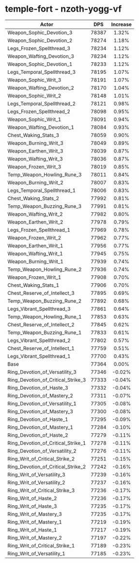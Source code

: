 # temple-fort - nzoth-yogg-vf
| Actor | DPS | Increase |
|---|:---:|:---:|
|Weapon_Sophic_Devotion_3|78387|1.32%|
|Weapon_Sophic_Devotion_2|78274|1.18%|
|Legs_Frozen_Spellthread_3|78234|1.12%|
|Weapon_Wafting_Devotion_3|78234|1.12%|
|Weapon_Sophic_Devotion_1|78233|1.12%|
|Legs_Temporal_Spellthread_3|78195|1.07%|
|Weapon_Sophic_Writ_3|78191|1.07%|
|Weapon_Wafting_Devotion_2|78170|1.04%|
|Weapon_Sophic_Writ_2|78148|1.01%|
|Legs_Temporal_Spellthread_2|78121|0.98%|
|Legs_Frozen_Spellthread_2|78098|0.95%|
|Weapon_Sophic_Writ_1|78091|0.94%|
|Weapon_Wafting_Devotion_1|78084|0.93%|
|Chest_Waking_Stats_3|78059|0.90%|
|Weapon_Burning_Writ_3|78049|0.89%|
|Weapon_Earthen_Writ_3|78039|0.87%|
|Weapon_Wafting_Writ_3|78036|0.87%|
|Weapon_Frozen_Writ_3|78019|0.85%|
|Temp_Weapon_Howling_Rune_3|78011|0.84%|
|Weapon_Burning_Writ_2|78007|0.83%|
|Legs_Temporal_Spellthread_1|78006|0.83%|
|Chest_Waking_Stats_2|77992|0.81%|
|Temp_Weapon_Buzzing_Rune_3|77991|0.81%|
|Weapon_Wafting_Writ_2|77982|0.80%|
|Weapon_Earthen_Writ_2|77978|0.79%|
|Legs_Frozen_Spellthread_1|77969|0.78%|
|Weapon_Frozen_Writ_2|77962|0.77%|
|Weapon_Earthen_Writ_1|77956|0.77%|
|Weapon_Wafting_Writ_1|77945|0.75%|
|Weapon_Burning_Writ_1|77939|0.74%|
|Temp_Weapon_Howling_Rune_2|77936|0.74%|
|Weapon_Frozen_Writ_1|77908|0.70%|
|Chest_Waking_Stats_1|77906|0.70%|
|Chest_Reserve_of_Intellect_3|77895|0.69%|
|Temp_Weapon_Buzzing_Rune_2|77892|0.68%|
|Legs_Vibrant_Spellthread_3|77861|0.64%|
|Temp_Weapon_Howling_Rune_1|77853|0.63%|
|Chest_Reserve_of_Intellect_2|77845|0.62%|
|Temp_Weapon_Buzzing_Rune_1|77833|0.61%|
|Legs_Vibrant_Spellthread_2|77802|0.57%|
|Chest_Reserve_of_Intellect_1|77759|0.51%|
|Legs_Vibrant_Spellthread_1|77700|0.43%|
|Base|77364|0.00%|
|Ring_Devotion_of_Versatility_3|77346|-0.02%|
|Ring_Devotion_of_Critical_Strike_3|77333|-0.04%|
|Ring_Devotion_of_Haste_3|77332|-0.04%|
|Ring_Devotion_of_Mastery_2|77311|-0.07%|
|Ring_Devotion_of_Versatility_1|77305|-0.08%|
|Ring_Devotion_of_Mastery_3|77300|-0.08%|
|Ring_Devotion_of_Haste_1|77295|-0.09%|
|Ring_Devotion_of_Mastery_1|77284|-0.10%|
|Ring_Devotion_of_Haste_2|77279|-0.11%|
|Ring_Devotion_of_Critical_Strike_1|77278|-0.11%|
|Ring_Devotion_of_Versatility_2|77276|-0.11%|
|Ring_Writ_of_Critical_Strike_2|77251|-0.15%|
|Ring_Devotion_of_Critical_Strike_2|77242|-0.16%|
|Ring_Writ_of_Versatility_3|77239|-0.16%|
|Ring_Writ_of_Versatility_2|77237|-0.16%|
|Ring_Writ_of_Critical_Strike_3|77236|-0.17%|
|Ring_Writ_of_Haste_2|77236|-0.17%|
|Ring_Writ_of_Haste_3|77235|-0.17%|
|Ring_Writ_of_Mastery_3|77235|-0.17%|
|Ring_Writ_of_Mastery_1|77219|-0.19%|
|Ring_Writ_of_Haste_1|77217|-0.19%|
|Ring_Writ_of_Mastery_2|77197|-0.22%|
|Ring_Writ_of_Critical_Strike_1|77189|-0.23%|
|Ring_Writ_of_Versatility_1|77185|-0.23%|
